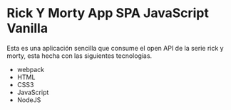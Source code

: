 # Rick Y Morty App SPA JavaScript Vanilla

Esta es una aplicación sencilla que consume el open API de la serie rick y morty, esta hecha con las siguientes tecnologías.

- webpack
- HTML
- CSS3
- JavaScript
- NodeJS

